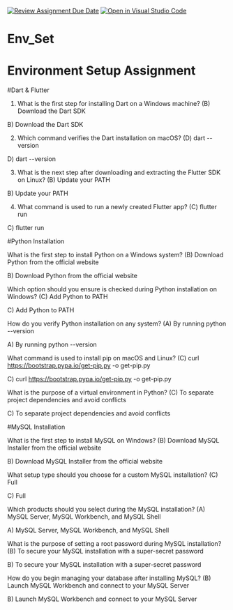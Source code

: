 [![Review Assignment Due Date](https://classroom.github.com/assets/deadline-readme-button-22041afd0340ce965d47ae6ef1cefeee28c7c493a6346c4f15d667ab976d596c.svg)](https://classroom.github.com/a/vnsr1XuU)
[![Open in Visual Studio Code](https://classroom.github.com/assets/open-in-vscode-2e0aaae1b6195c2367325f4f02e2d04e9abb55f0b24a779b69b11b9e10269abc.svg)](https://classroom.github.com/online_ide?assignment_repo_id=16256946&assignment_repo_type=AssignmentRepo)
# Env_Set

# Environment Setup Assignment

#Dart & Flutter

1. What is the first step for installing Dart on a Windows machine? (B) Download the Dart SDK 

B) Download the Dart SDK

2. Which command verifies the Dart installation on macOS? (D) dart --version

D) dart --version


3. What is the next step after downloading and extracting the Flutter SDK on Linux? (B) Update your PATH

B) Update your PATH

4. What command is used to run a newly created Flutter app? (C) flutter run

C) flutter run

#Python Installation

What is the first step to install Python on a Windows system? (B) Download Python from the official website

B) Download Python from the official website

Which option should you ensure is checked during Python installation on Windows? (C) Add Python to PATH

C) Add Python to PATH

How do you verify Python installation on any system? (A) By running python --version

A) By running python --version

What command is used to install pip on macOS and Linux? (C) curl https://bootstrap.pypa.io/get-pip.py -o get-pip.py

C) curl https://bootstrap.pypa.io/get-pip.py -o get-pip.py

What is the purpose of a virtual environment in Python? (C) To separate project dependencies and avoid conflicts

C) To separate project dependencies and avoid conflicts

#MySQL Installation

What is the first step to install MySQL on Windows? (B) Download MySQL Installer from the official website

B) Download MySQL Installer from the official website

What setup type should you choose for a custom MySQL installation? (C) Full

C) Full

Which products should you select during the MySQL installation? (A) MySQL Server, MySQL Workbench, and MySQL Shell

A) MySQL Server, MySQL Workbench, and MySQL Shell

What is the purpose of setting a root password during MySQL installation? (B) To secure your MySQL installation with a super-secret password

B) To secure your MySQL installation with a super-secret password

How do you begin managing your database after installing MySQL? (B) Launch MySQL Workbench and connect to your MySQL Server

B) Launch MySQL Workbench and connect to your MySQL Server

